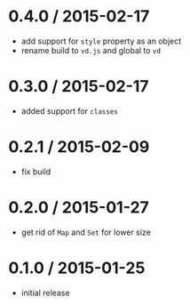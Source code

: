 
0.4.0 / 2015-02-17
==================

 * add support for `style` property as an object
 * rename build to `vd.js` and global to `vd`

0.3.0 / 2015-02-17
==================

 * added support for `classes`

0.2.1 / 2015-02-09
==================

 * fix build

0.2.0 / 2015-01-27
==================

 * get rid of `Map` and `Set` for lower size

0.1.0 / 2015-01-25
==================

  * initial release
